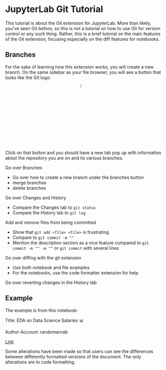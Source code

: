 # JupyterLab Git Tutorial

This tutorial is about the Git extension for JupyterLab. More than likely, you've seen Git before, so this is not a tutorial on how to use Git for version control or any such thing. Rather, this is a brief tutorial on the main features of the Git extension, focusing especially on the diff features for notebooks.

## Branches

For the sake of learning how this extension works, you will create a new branch. On the same sidebar as your file browser, you will see a button that looks like the Git logo:

<img
     style="display: block;
            margin-left: auto;
            margin-right: auto;
            width: 5%;"
     src="https://cdn3.iconfinder.com/data/icons/social-media-2169/24/social_media_social_media_logo_git-64.png"
/>

Click on that button and you should have a new tab pop up with information about the repository you are on and its various branches.

Go over Branches
- Go over how to create a new branch under the branches button
- merge branches
- delete branches

Go over Changes and History
- Compare the Changes tab to ```git status```
- Compare the History tab to ```git log```

Add and remove files from being committed
- Show that ```git add <file> <file>``` is frustrating
- Compare to ```git commit -m ""```
- Mention the description section as a nice feature compared to ```git commit -m "" -m ""``` or ```git commit``` with several lines

Go over diffing with the git extension
- Use both notebook and file examples
- For the notebooks, use the code formatter extension for help

Go over reverting changes in the History tab

## Example

The example is from this notebook:

Title: EDA on Data Science Salaries 📊

Author Account: randomarnab

[Link](https://www.kaggle.com/code/arnabchaki/eda-on-data-science-salaries)

Some alterations have been made so that users can see the differences between differently formatted versions of the document. The only alterations are to code formatting.
